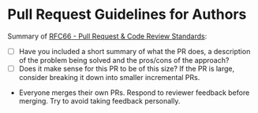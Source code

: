 # Pull Request Guidelines for Authors

Summary of [RFC66 - Pull Request & Code Review Standards](https://safetyculture.atlassian.net/wiki/spaces/ENG/pages/2881716914/RFC66+Pull+Request+Code+Review+Standards):

- [ ] Have you included a short summary of what the PR does, a description of the problem being solved and the pros/cons of the approach?
- [ ] Does it make sense for this PR to be of this size? If the PR is large, consider breaking it down into smaller incremental PRs.
- Everyone merges their own PRs. Respond to reviewer feedback before merging. Try to avoid taking feedback personally.

